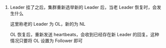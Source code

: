 1. Leader 挂了之后，集群重新选举新的 Leader 后，当老 Leader 恢复时，会发生什么

   这里称老的 Leader 为 OL，新的为 NL

   OL 恢复后，重新发送 heartbeats，会收到已经存在新 Leader 的回复。这种情况只要将 OL 设置为 Follower 即可

   